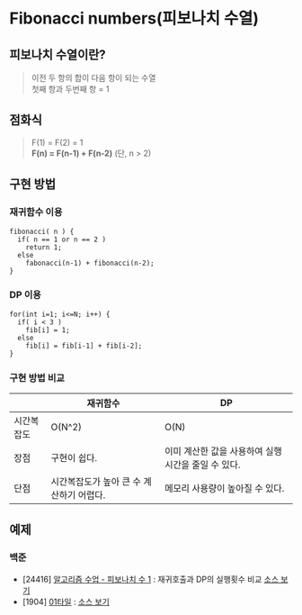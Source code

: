 # Fibonacci numbers(피보나치 수열)

## 피보나치 수열이란?
> 이전 두 항의 합이 다음 항이 되는 수열  
> 첫째 항과 두번째 항 = 1

  
## 점화식
> F(1) = F(2) = 1  
> **F(n) = F(n-1) + F(n-2)** (단, n > 2)

  
## 구현 방법
### 재귀함수 이용
```
fibonacci( n ) {
  if( n == 1 or n == 2 )
    return 1;
  else
    fabonacci(n-1) + fibonacci(n-2);
}
```

### DP 이용
```
for(int i=1; i<=N; i++) {
  if( i < 3 )
    fib[i] = 1;
  else
    fib[i] = fib[i-1] + fib[i-2];
}
```

### 구현 방법 비교
|  | 재귀함수 | DP |
|---|---|---|
| 시간복잡도 | O(N^2) | O(N) |
| 장점 | 구현이 쉽다. | 이미 계산한 값을 사용하여 실행시간을 줄일 수 있다. |
| 단점 | 시간복잡도가 높아 큰 수 계산하기 어렵다. | 메모리 사용량이 높아질 수 있다. |



## 예제
### 백준
- [24416] [알고리즘 수업 - 피보나치 수 1](https://www.acmicpc.net/problem/24416) : 재귀호출과 DP의 실행횟수 비교 [소스 보기](https://github.com/YunSuJeong/BAEKJOON/tree/main/%EB%B0%B1%EC%A4%80/Bronze/24416.%E2%80%85%EC%95%8C%EA%B3%A0%EB%A6%AC%EC%A6%98%E2%80%85%EC%88%98%EC%97%85%E2%80%85%EF%BC%8D%E2%80%85%ED%94%BC%EB%B3%B4%EB%82%98%EC%B9%98%E2%80%85%EC%88%98%E2%80%851)
- [1904] [01타일](https://www.acmicpc.net/problem/1904) : [소스 보기](https://github.com/YunSuJeong/BAEKJOON/tree/main/%EB%B0%B1%EC%A4%80/Silver/1904.%E2%80%8501%ED%83%80%EC%9D%BC)
